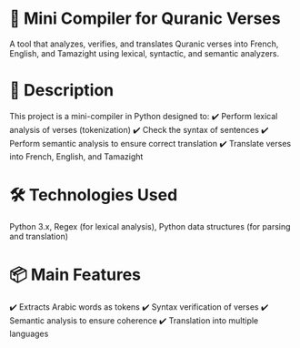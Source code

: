 # 📜 Mini Compiler for Quranic Verses
A tool that analyzes, verifies, and translates Quranic verses into French, English, and Tamazight using lexical, syntactic, and semantic analyzers.

# 📌 Description
This project is a mini-compiler in Python designed to:
✔️ Perform lexical analysis of verses (tokenization)
✔️ Check the syntax of sentences
✔️ Perform semantic analysis to ensure correct translation
✔️ Translate verses into French, English, and Tamazight

# 🛠️ Technologies Used
Python 3.x,
Regex (for lexical analysis),
Python data structures (for parsing and translation)

# 📦 Main Features
✔️ Extracts Arabic words as tokens
✔️ Syntax verification of verses
✔️ Semantic analysis to ensure coherence
✔️ Translation into multiple languages
